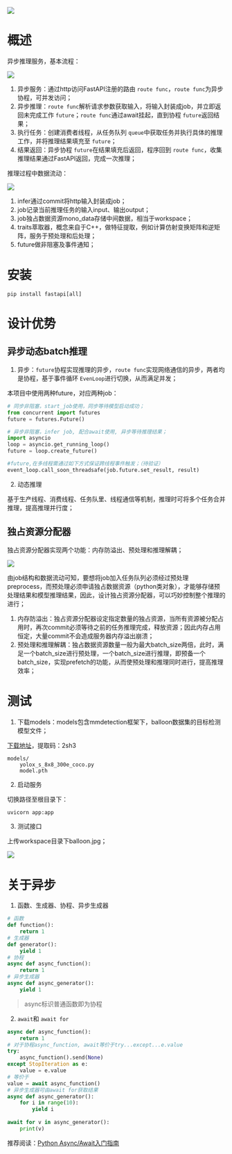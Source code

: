 ![](doc/head.png)

# 概述

异步推理服务，基本流程：

![](doc/基本流程.svg)

1. 异步服务：通过http访问FastAPI注册的路由 `route func`，`route func`为异步协程，可并发访问；
2. 异步推理：`route func`解析请求参数获取输入，将输入封装成job，并立即返回未完成工作 `future`；`route func`通过await挂起，直到协程 `future`返回结果；
3. 执行任务：创建消费者线程，从任务队列 `queue`中获取任务并执行具体的推理工作，并将推理结果填充至 `future`；
4. 结果返回：异步协程 `future`在结果填充后返回，程序回到 `route func`，收集推理结果通过FastAPI返回，完成一次推理；

推理过程中数据流动：

![](doc\数据流动.svg)

1. infer通过commit将http输入封装成job；
2. job记录当前推理任务的输入input、输出output；
3. job独占数据资源mono_data存储中间数据，相当于workspace；
4. traits萃取器，概念来自于C++，做特征提取，例如计算仿射变换矩阵和逆矩阵，服务于预处理和后处理；
5. future做非阻塞及事件通知；

# 安装

```
pip install fastapi[all]
```

# 设计优势

## 异步动态batch推理

1. 异步：`future`协程实现推理的异步，`route func`实现网络通信的异步，两者均是协程，基于事件循环 `EvenLoop`进行切换，从而满足并发；

本项目中使用两种future，对应两种job：

```python
# 同步非阻塞，start_job使用，同步等待模型启动成功；
from concurrent import futures
future = futures.Future()

# 异步非阻塞，infer job, 配合await使用, 异步等待推理结果；
import asyncio
loop = asyncio.get_running_loop()
future = loop.create_future()

#future,在多线程需通过如下方式保证跨线程事件触发；（待验证）
event_loop.call_soon_threadsafe(job.future.set_result, result)
```

2. 动态推理

基于生产线程、消费线程、任务队里、线程通信等机制，推理时可将多个任务合并推理，提高推理并行度；

## 独占资源分配器

独占资源分配器实现两个功能：内存防溢出、预处理和推理解耦；

![](doc\独占资源分配器.svg)

由job结构和数据流动可知，要想将job加入任务队列必须经过预处理preprocess，而预处理必须申请独占数据资源（python类对象），才能够存储预处理结果和模型推理结果，因此，设计独占资源分配器，可以巧妙控制整个推理的进行；

1. 内存防溢出：独占资源分配器设定指定数量的独占资源，当所有资源被分配占用时，再次commit必须等待之前的任务推理完成，释放资源；因此内存占用恒定，大量commit不会造成服务器内存溢出崩溃；
2. 预处理和推理解耦：独占数据资源数量一般为最大batch_size两倍，此时，满足一个batch_size进行预处理，一个batch_size进行推理，即预备一个batch_size，实现prefetch的功能，从而使预处理和推理同时进行，提高推理效率；

# 测试

1. 下载models：models包含mmdetection框架下，balloon数据集的目标检测模型文件；

[下载地址](https://pan.baidu.com/s/1CgXf7Q59BtgFL8aOAFGouA )，提取码：2sh3 

```
models/
	yolox_s_8x8_300e_coco.py
	model.pth
```

2. 启动服务

切换路径至根目录下：

```bash
uvicorn app:app
```

3. 测试接口

上传workspace目录下balloon.jpg；

![](doc\demo_api.png)

# 关于异步

1. 函数、生成器、协程、异步生成器

```python
# 函数
def function():
    return 1
# 生成器
def generator():
    yield 1 
# 协程
async def async_function():
    return 1
# 异步生成器
async def async_generator():
    yield 1
```

> async标识普通函数即为协程

2. `await`和 `await for`

```python
async def async_function():
    return 1
# 对于协程async_function, await等价于try...except...e.value
try:
    async_function().send(None)
except StopIteration as e:
    value = e.value   
# 等价于
value = await async_function()
# 异步生成器可由await for获取结果
async def async_generator():
    for i in range(10):
    	yield i
    
await for v in async_generator():
    print(v)
```

推荐阅读：[Python Async/Await入门指南](https://zhuanlan.zhihu.com/p/27258289)

